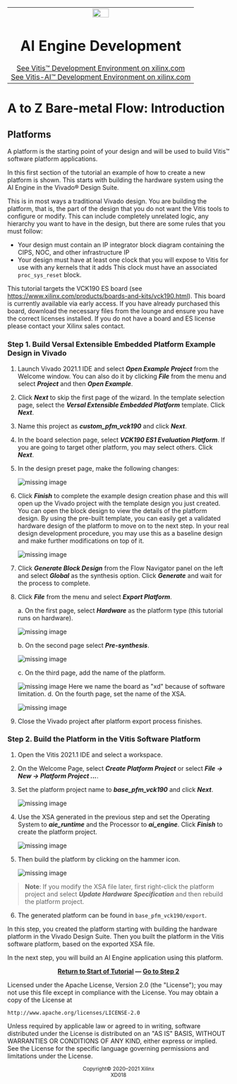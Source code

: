 ﻿<table class="sphinxhide" width="100%">
 <tr width="100%">
    <td align="center"><img src="https://raw.githubusercontent.com/Xilinx/Image-Collateral/main/xilinx-logo.png" width="30%"/><h1>AI Engine Development</h1>
    <a href="https://www.xilinx.com/products/design-tools/vitis.html">See Vitis™ Development Environment on xilinx.com</br></a>
    <a href="https://www.xilinx.com/products/design-tools/vitis/vitis-ai.html">See Vitis-AI™ Development Environment on xilinx.com</a>
    </td>
 </tr>
</table>

# A to Z Bare-metal Flow: Introduction

## Platforms

A platform is the starting point of your design and will be used to build Vitis™ software platform applications.

In this first section of the tutorial an example of how to create a new platform is shown. This starts with building the hardware system using the AI Engine in the Vivado® Design Suite.

This is in most ways a traditional Vivado design. You are building the platform, that is, the part of the design that you do not want the Vitis tools to configure or modify. This can include completely unrelated logic, any hierarchy you want to have in the design, but there are some rules that you must follow:

- Your design must contain an IP integrator block diagram containing the CIPS, NOC, and other infrastructure IP
- Your design must have at least one clock that you will expose to Vitis for use with any kernels that it adds
This clock must have an associated `proc_sys_reset` block.

This tutorial targets the VCK190 ES board (see https://www.xilinx.com/products/boards-and-kits/vck190.html). This board is currently available via early access. If you have already purchased this board, download the necessary files from the lounge and ensure you have the correct licenses installed. If you do not have a board and ES license please contact your Xilinx sales contact.


### Step 1. Build Versal Extensible Embedded Platform Example Design in Vivado

1. Launch Vivado 2021.1 IDE and select ***Open Example Project*** from the Welcome window. You can also do it by clicking ***File*** from the menu and select ***Project*** and then ***Open Example***.

2. Click ***Next*** to skip the first page of the wizard. In the template selection page, select the ***Versal Extensible Embedded Platform*** template. Click ***Next***.

3. Name this project as ***custom_pfm_vck190*** and click ***Next***.

4. In the board selection page, select ***VCK190 ES1 Evaluation Platform***. If you are going to target other platform, you may select others. Click ***Next***.

5. In the design preset page, make the following changes:

      ![missing image](images/211_design_preset_config.png)

6. Click ***Finish*** to complete the example design creation phase and this will open up the Vivado project with the template design you just created.
You can open the block design to view the details of the platform design.
By using the pre-built template, you can easily get a validated hardware design of the platform to move on to the next step. In your real design development procedure, you may use this as a baseline design and make further modifications on top of it.

      ![missing image](images/211_block_design_complete.png)

7. Click ***Generate Block Design*** from the Flow Navigator panel on the left and select ***Global*** as the synthesis option. Click ***Generate*** and wait for the process to complete.

8. Click ***File*** from the menu and select ***Export Platform***.

   a. On the first page, select ***Hardware*** as the platform type (this tutorial runs on hardware).

      ![missing image](images/export_xsa_pg1.png)

   b. On the second page select ***Pre-synthesis***.

      ![missing image](images/export_xsa_pg2.png)

   c. On the third page, add the name of the platform.

      ![missing image](images/export_xsa_updated.PNG)
      Here we name the board as "xd" because of software limitation.
   d. On the fourth page, set the name of the XSA.

      ![missing image](images/export_xsa_pg4.png)

9. Close the Vivado project after platform export process finishes.



### Step 2. Build the Platform in the Vitis Software Platform

1. Open the Vitis 2021.1 IDE and select a workspace.

2. On the Welcome Page, select ***Create Platform Project*** or select ***File → New →  Platform Project ...***.

3. Set the platform project name to ***base_pfm_vck190*** and click ***Next***.

      ![missing image](images/211_create_platform_pg1.png)

4. Use the XSA generated in the previous step and set the Operating System to  ***aie_runtime*** and the Processor to ***ai_engine***. Click ***Finish*** to create the platform project.

      ![missing image](images/create_platform_pg2.png)

5. Then build the platform by clicking on the hammer icon.

      ![missing image](images/build_platform.png)
>**Note**: If you modify the XSA file later, first right-click the platform project and select ***Update Hardware Specification*** and then rebuild the platform project.

6. The generated platform can be found in `base_pfm_vck190/export`.

In this step, you created the platform starting with building the hardware platform in the Vivado Design Suite. Then you built the platform in the Vitis software platform, based on the exported XSA file.

In the next step, you will build an AI Engine application using this platform.

<p align="center"><b><a href="./README.md">Return to Start of Tutorial</a> — <a href="./02-aie_application_creation.md">Go to Step 2</a></b></p>



Licensed under the Apache License, Version 2.0 (the "License");
you may not use this file except in compliance with the License.
You may obtain a copy of the License at

    http://www.apache.org/licenses/LICENSE-2.0

Unless required by applicable law or agreed to in writing, software
distributed under the License is distributed on an "AS IS" BASIS,
WITHOUT WARRANTIES OR CONDITIONS OF ANY KIND, either express or implied.
See the License for the specific language governing permissions and
limitations under the License.

<p class="sphinxhide" align="center"><sup>Copyright&copy; 2020–2021 Xilinx</sup><br><sup>XD018</sup></br></p>
